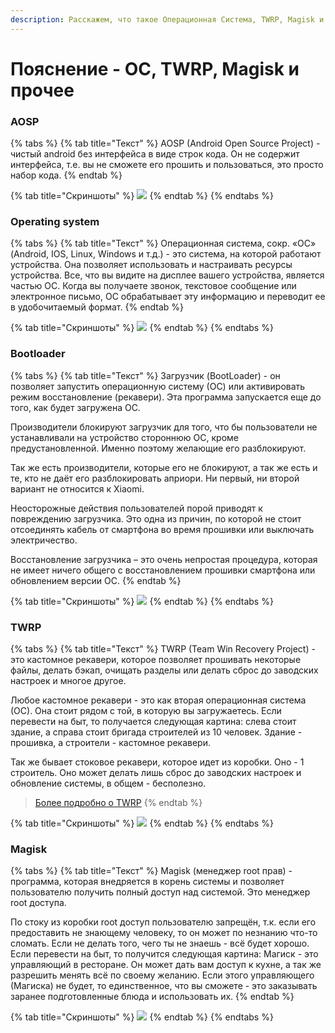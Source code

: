 ```yaml
---
description: Расскажем, что такое Операционная Система, TWRP, Magisk и прочее.
---
```


# Пояснение - OC, TWRP, Magisk и прочее

### AOSP

{% tabs %}
{% tab title="Текст" %}
&#x20;   AOSP (Android Open Source Project) - чистый android без интерфейса в виде строк кода. Он не содержит интерфейса, т.е. вы не сможете его прошить и пользоваться, это просто набор кода.
{% endtab %}

{% tab title="Скриншоты" %}
![](https://telegra.ph/file/5961f1317195d651f6dda.jpg)
{% endtab %}
{% endtabs %}



### Operating system

{% tabs %}
{% tab title="Текст" %}
&#x20;   Операционная система, сокр. «ОС» (Android, IOS, Linux, Windows и т.д.) - это система, на которой работают устройства. Она позволяет использовать и настраивать ресурсы устройства. Все, что вы видите на дисплее вашего устройства, является частью ОС. Когда вы получаете звонок, текстовое сообщение или электронное письмо, ОС обрабатывает эту информацию и переводит ее в удобочитаемый формат.
{% endtab %}

{% tab title="Скриншоты" %}
![](https://telegra.ph/file/7db57d3366e7985abc9c0.jpg)
{% endtab %}
{% endtabs %}



### Bootloader

{% tabs %}
{% tab title="Текст" %}
&#x20;   Загрузчик (BootLoader) - он позволяет запустить операционную систему (ОС) или активировать режим восстановление (рекавери). Эта программа запускается еще до того, как будет загружена ОС.

&#x20;   Производители блокируют загрузчик для того, что бы пользователи не устанавливали на устройство стороннюю ОС, кроме предустановленной. Именно поэтому желающие его разблокируют.

&#x20;   Так же есть производители, которые его не блокируют, а так же есть и те, кто не даёт его разблокировать априори. Ни первый, ни второй вариант не относится к Xiaomi.

&#x20;   Неосторожные действия пользователей порой приводят к повреждению загрузчика. Это одна из причин, по которой не стоит отсоединять кабель от смартфона во время прошивки или выключать электричество.

&#x20;   Восстановление загрузчика – это очень непростая процедура, которая не имеет ничего общего с восстановлением прошивки смартфона или обновлением версии ОС.
{% endtab %}

{% tab title="Скриншоты" %}
![](https://telegra.ph/file/080c0fd4b7ba36b90a046.jpg)
{% endtab %}
{% endtabs %}



### TWRP

{% tabs %}
{% tab title="Текст" %}
&#x20;   TWRP (Team Win Recovery Project) - это кастомное рекавери, которое позволяет прошивать некоторые файлы, делать бэкап, очищать разделы или делать сброс до заводских настроек и многое другое.

&#x20;   Любое кастомное рекавери - это как вторая операционная система (ОС). Она стоит рядом с той, в которую вы загружаетесь. Если перевести на быт, то получается следующая картина: слева стоит здание, а справа стоит бригада строителей из 10 человек. Здание - прошивка, а строители - кастомное рекавери.

&#x20;   Так же бывает стоковое рекавери, которое идет из коробки. Оно - 1 строитель. Оно может делать лишь сброс до заводских настроек и обновление системы, в общем - бесполезно.

> [Более подробно о TWRP](https://4pda.to/forum/index.php?showtopic=523117)
{% endtab %}

{% tab title="Скриншоты" %}
![](https://telegra.ph/file/136774dc50dc4a7971656.jpg)
{% endtab %}
{% endtabs %}



### Magisk

{% tabs %}
{% tab title="Текст" %}
&#x20;   Magisk (менеджер root прав) - программа, которая внедряется в корень системы и позволяет пользователю получить полный доступ над системой. Это менеджер root доступа.

&#x20;   По стоку из коробки root доступ пользователю запрещён, т.к. если его предоставить не знающему человеку, то он может по незнанию что-то сломать. Если не делать того, чего ты не знаешь - всё будет хорошо. Если перевести на быт, то получится следующая картина: Магиск - это управляющий в ресторане. Он может дать вам доступ к кухне, а так же разрешить менять всё по своему желанию. Если этого управляющего (Магиска) не будет, то единственное, что вы сможете - это заказывать заранее подготовленные блюда и использовать их.
{% endtab %}

{% tab title="Скриншоты" %}
![](https://telegra.ph/file/128ebb07e54d0333d066d.jpg)
{% endtab %}
{% endtabs %}
